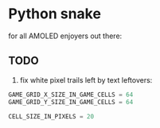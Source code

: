 # Python snake

for all AMOLED enjoyers out there:



## TODO

1. fix white pixel trails left by text leftovers:
```python
GAME_GRID_X_SIZE_IN_GAME_CELLS = 64
GAME_GRID_Y_SIZE_IN_GAME_CELLS = 64

CELL_SIZE_IN_PIXELS = 20
```
